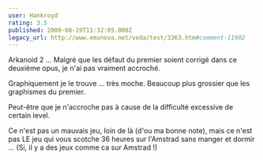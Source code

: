 ```yaml
---
user: Hankroyd
rating: 3.5
published: 2009-08-19T11:32:05.000Z
legacy_url: http://www.emunova.net/veda/test/3363.htm#comment-11902
---
```

Arkanoid 2 ...
Malgré que les défaut du premier soient corrigé dans ce deuxième opus, je n'ai pas vraiment accroché.

Graphiquement je le trouve ... très moche. Beaucoup plus grossier que les graphismes du premier.

Peut-être que je n'accroche pas à cause de la difficulté excessive de certain level.

Ce n'est pas un mauvais jeu, loin de là (d'ou ma bonne note), mais ce n'est pas LE jeu qui vous scotche 36 heures sur l'Amstrad sans manger et dormir ... (Si, il y a des jeux comme ca sur Amstrad !)